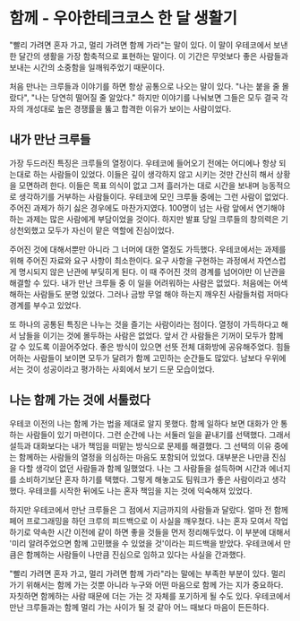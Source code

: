# 함께 - 우아한테크코스 한 달 생활기

"빨리 가려면 혼자 가고, 멀리 가려면 함께 가라"는 말이 있다. 이 말이 우테코에서 보낸 한 달간의 생활을 가장 함축적으로 표현하는 말이다. 이 기간은 무엇보다 좋은 사람들과 보내는 시간의 소중함을 일깨워주었기 때문이다.

처음 만나는 크루들과 이야기를 하면 항상 공통으로 나오는 말이 있다. "나는 붙을 줄 몰랐다", "나는 당연히 떨어질 줄 알았다." 하지만 이야기를 나눠보면 그들은 모두 결국 각자의 개성대로 높은 경쟁률을 뚫고 합격한 이유가 보이는 사람이었다.

## 내가 만난 크루들

가장 두드러진 특징은 크루들의 열정이다. 우테코에 들어오기 전에는 어디에나 항상 되는대로 하는 사람들이 있었다. 이들은 깊이 생각하지 않고 시키는 것만 간신히 해서 상황을 모면하려 한다. 이들은 목표 의식이 없고 그저 흘러가는 대로 시간을 보내며 능동적으로 생각하기를 거부하는 사람들이다. 우테코에 모인 크루들 중에는 그런 사람이 없었다. 주어진 과제가 하기 싫은 경우에도 마찬가지였다. 100명이 넘는 사람 앞에서 연기해야 하는 과제는 많은 사람에게 부담이었을 것이다. 하지만 발표 당일 크루들의 창의력은 기상천외했고 모두가 자신이 맡은 역할에 진심이었다.

주어진 것에 대해서뿐만 아니라 그 너머에 대한 열정도 가득했다. 우테코에서는 과제를 위해 주어진 자료와 요구 사항이 최소한이다. 요구 사항을 구현하는 과정에서 자연스럽게 명시되지 않은 난관에 부딪히게 된다. 이 때 주어진 것의 경계를 넘어야만 이 난관을 해결할 수 있다. 내가 만난 크루들 중 이 일을 어려워하는 사람은 없었다. 처음에는 어색해하는 사람들도 분명 있었다. 그러나 금방 무얼 해야 하는지 깨우친 사람들처럼 저마다 경계를 부수고 있었다.

또 하나의 공통된 특징은 나누는 것을 즐기는 사람이라는 점이다. 열정이 가득하다고 해서 남들을 이기는 것에 몰두하는 사람은 없었다. 앞서 간 사람들은 기꺼이 모두가 함께 갈 수 있도록 이끌어주었다. 좋은 방식이 있으면 선뜻 전체 대화방에 공유해주었다. 힘들어하는 사람들이 보이면 모두가 달려가 함께 고민하는 순간들도 많았다. 남보다 우위에 서는 것이 성공이라고 평가하는 사회에서 보기 드문 모습이었다.

## 나는 함께 가는 것에 서툴렀다

우테코 이전의 나는 함께 가는 법을 제대로 알지 못했다. 함께 일하다 보면 대화가 안 통하는 사람들이 있기 마련이다. 그런 순간에 나는 서둘러 일을 끝내기를 선택했다. 그래서 설득과 대화보다는 내가 책임을 떠맡는 방식으로 문제를 해결했다. 그 선택의 이유 중에는 함께하는 사람들의 열정을 의심하는 마음도 포함되어 있었다. 대부분은 나만큼 진심을 다할 생각이 없던 사람들과 함께 일했었다. 나는 그 사람들을 설득하며 시간과 에너지를 소비하기보단 혼자 하기를 택했다. 그렇게 해놓고도 팀워크가 좋은 사람이라고 생각했다. 우테코를 시작한 뒤에도 나는 혼자 책임을 지는 것에 익숙해져 있었다.

하지만 우테코에서 만난 크루들은 그 점에서 지금까지의 사람들과 달랐다. 얼마 전 함께 페어 프로그래밍을 하던 크루의 피드백으로 이 사실을 깨우쳤다. 나는 혼자 모여서 작업하기로 약속한 시간 이전에 같이 하면 좋을 것들을 먼저 정리해두었다. 이 부분에 대해서 '미리 알려주었으면 함께 고민했을 수 있었을 것'이라는 피드백을 받았다. 우테코에서 만큼은 함께하는 사람들이 나만큼 진심으로 임하고 있다는 사실을 간과했다.

"빨리 가려면 혼자 가고, 멀리 가려면 함께 가라"라는 말에는 부족한 부분이 있다. 멀리 가기 위해서는 함께 가는 것뿐 아니라 누구와 어떤 마음으로 함께 가는 지가 중요하다. 자칫하면 함께하는 사람 때문에 더는 가는 것 자체를 포기하게 될 수도 있다. 우테코에서 만난 크루들과는 함께 멀리 가는 사이가 될 것 같아 어느 때보다 마음이 든든하다.
